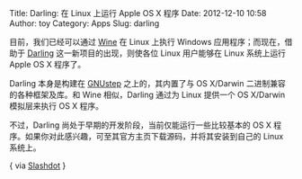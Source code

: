 Title: Darling: 在 Linux 上运行 Apple OS X 程序
Date: 2012-12-10 10:58
Author: toy
Category: Apps
Slug: darling

目前，我们已经可以通过 [Wine][w] 在 Linux 上执行 Windows
应用程序；而现在，借助于 [Darling][d] 这一新项目的出现，则使各位 Linux
用户能够在 Linux 系统上运行 Apple OS X 程序了。

Darling 本身是构建在 [GNUstep][g] 之上的，其内置了与 OS X/Darwin
二进制兼容的各种框架及库。和 Wine 相似，Darling 通过为 Linux 提供一个 OS
X/Darwin 模拟层来执行 OS X 程序。

不过，Darling 尚处于早期的开发阶段，当前仅能运行一些比较基本的 OS X
程序。如果你对此感兴趣，可至其官方主页下载源码，并将其安装到自己的 Linux
系统上。

[w]: http://www.winehq.org/  
[d]: http://darling.dolezel.info/en/Darling  
[g]: http://www.gnustep.org/

{ via
[Slashdot](http://apple.slashdot.org/story/12/12/08/2330225/darling-run-apple-os-x-binaries-on-linux)
}
